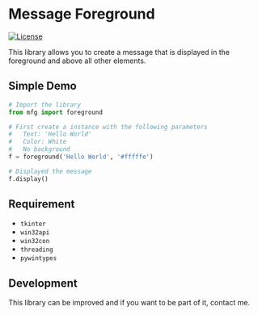 # Message Foreground

[![License](https://img.shields.io/badge/License-MIT-blue)](#license)

This library allows you to create a message that is displayed in the foreground and above all other elements.


Simple Demo
-----------
```python
# Import the library
from mfg import foreground

# First create a instance with the following parameters
# 	Text: 'Hello World'
# 	Color: White
# 	No background
f = foreground('Hello World', '#fffffe')

# Displayed the message
f.display()
```


Requirement
---------------
- `tkinter`
- `win32api`
- `win32con`
- `threading`
- `pywintypes`


Development
-----------

This library can be improved and if you want to be part of it, contact me.
